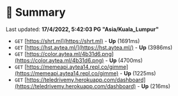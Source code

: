 # 📖 Summary
Last updated: **17/4/2022, 5:42:03 PG "Asia/Kuala_Lumpur"**

- `GET` [https://shrt.ml](https://shrt.ml) - **Up** (1691ms)
- `GET` [https://hst.aytea.ml/](https://hst.aytea.ml/) - **Up** (3986ms)
- `GET` [https://color.aytea.ml/4b31d6.png](https://color.aytea.ml/4b31d6.png) - **Up** (4700ms)
- `GET` [https://memeapi.aytea14.repl.co/gimme](https://memeapi.aytea14.repl.co/gimme) - **Up** (1225ms)
- `GET` [https://teledrivemy.herokuapp.com/dashboard](https://teledrivemy.herokuapp.com/dashboard) - **Up** (216ms)
